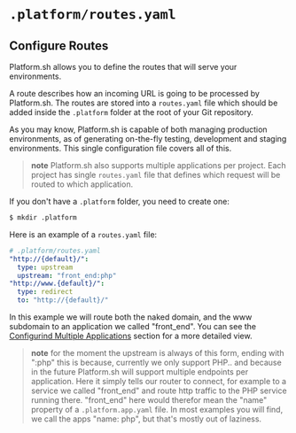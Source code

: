 # `.platform/routes.yaml`
## Configure Routes

Platform.sh allows you to define the routes that will serve your
environments. 

A route describes how an incoming URL is going to be processed by
Platform.sh. The routes are stored into a `routes.yaml` file which
should be added inside the `.platform` folder at the root of your Git
repository.

As you may know, Platform.sh is capable of both managing production
environments, as of generating on-the-fly testing, development
and staging environments. This single configuration file covers
all of this.

> **note** Platform.sh also supports multiple applications per
> project. Each project has single `routes.yaml` file that defines
> which request will be routed to which application.


If you don't have a `.platform` folder, you need to create one:

```bash
$ mkdir .platform
```

Here is an example of a `routes.yaml` file:

```yaml
# .platform/routes.yaml
"http://{default}/":
  type: upstream
  upstream: "front_end:php"
"http://www.{default}/":
  type: redirect
  to: "http://{default}/"
```

In this example we will route both the naked domain, and the www subdomain to an application 
we called "front_end". You can see the [Configurind Multiple Applications](/reference/platform-app-yaml-multi-app.md) section for a more detailed view.

> **note** for the moment the upstream is always of this form, ending with ":php" this is 
> because, currently we only support PHP.. and because in the future Platform.sh will support 
> multiple  endpoints per application. Here it simply tells our router to connect, for example
> to  a service we called "front_end" and route http traffic to the PHP service running there.
> "front_end" here would therefor mean the "name" property of a `.platform.app.yaml` file. In
> most examples you will find, we call the apps "name: php", but that's mostly out of laziness.
